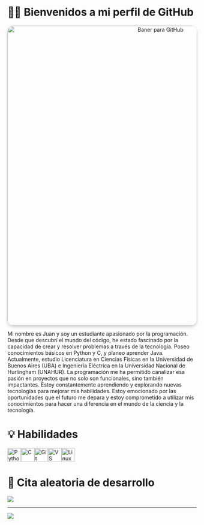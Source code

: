 # 👨‍💻 Bienvenidos a mi perfil de GitHub

<div align="center">
  <img src="https://github.com/user-attachments/assets/24ea7042-42e4-4484-9a7f-aa916cbf1897" alt="Baner para GitHub" width="800" style="border-radius: 15px; box-shadow: 0 4px 8px rgba(0, 0, 0, 0.2);">
</div>

Mi nombre es Juan y soy un estudiante apasionado por la programación. Desde que descubrí el mundo del código, he estado fascinado por la capacidad de crear y resolver problemas a través de la tecnología. Poseo conocimientos básicos en Python y C, y planeo aprender Java.
Actualmente, estudio Licenciatura en Ciencias Físicas en la Universidad de Buenos Aires (UBA) e Ingeniería Eléctrica en la Universidad Nacional de Hurlingham (UNAHUR). La programación me ha permitido canalizar esa pasión en proyectos que no solo son funcionales, sino también impactantes. Estoy constantemente aprendiendo y explorando nuevas tecnologías para mejorar mis habilidades. Estoy emocionado por las oportunidades que el futuro me depara y estoy comprometido a utilizar mis conocimientos para hacer una diferencia en el mundo de la ciencia y la tecnología.

# 💡 Habilidades 

<p align="left">
<a href="https://www.python.org/" target="_blank" rel="noreferrer"><img src="https://raw.githubusercontent.com/danielcranney/readme-generator/main/public/icons/skills/python-colored.svg" width="36" height="36" alt="Python" /></a><a href="https://docs.microsoft.com/en-us/cpp/?view=msvc-170" target="_blank" rel="noreferrer"><img src="https://raw.githubusercontent.com/danielcranney/readme-generator/main/public/icons/skills/c-colored.svg" width="36" height="36" alt="C" /></a><a href="https://git-scm.com/" target="_blank" rel="noreferrer"><img src="https://raw.githubusercontent.com/danielcranney/readme-generator/main/public/icons/skills/git-colored.svg" width="36" height="36" alt="Git" /></a><a href="https://code.visualstudio.com/" target="_blank" rel="noreferrer"><img src="https://raw.githubusercontent.com/danielcranney/readme-generator/main/public/icons/skills/visualstudiocode.svg" width="36" height="36" alt="VS Code" /></a><a href="https://www.linux.org" target="_blank" rel="noreferrer"><img src="https://raw.githubusercontent.com/danielcranney/readme-generator/main/public/icons/skills/linux-colored.svg" width="36" height="36" alt="Linux" /></a>
</p>

# 📑 Cita aleatoria de desarrollo
![](https://quotes-github-readme.vercel.app/api?type=horizontal&theme=tokyonight)

---
[![](https://visitcount.itsvg.in/api?id=JunimaG&icon=0&color=0)](https://visitcount.itsvg.in)

<!-- Proudly created with GPRM ( https://gprm.itsvg.in ) -->



